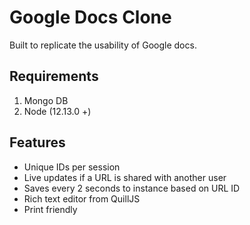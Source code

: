 # Google Docs Clone

Built to replicate the usability of Google docs.

## Requirements

1. Mongo DB
2. Node (12.13.0 +)

## Features

<ul>
<li>Unique IDs per session</li>
<li>Live updates if a URL is shared with another user</li>
<li>Saves every 2 seconds to instance based on URL ID</li>
<li>Rich text editor from QuillJS</li>
<li>Print friendly</li>
</ul>
